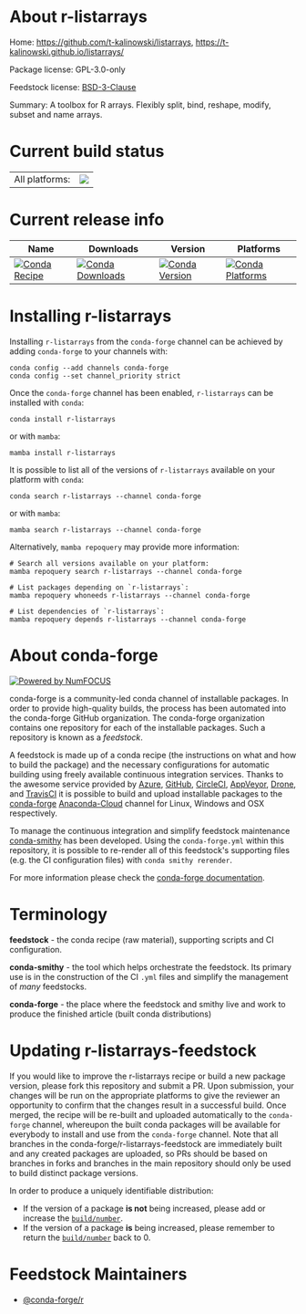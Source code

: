 About r-listarrays
==================

Home: https://github.com/t-kalinowski/listarrays, https://t-kalinowski.github.io/listarrays/

Package license: GPL-3.0-only

Feedstock license: [BSD-3-Clause](https://github.com/conda-forge/r-listarrays-feedstock/blob/main/LICENSE.txt)

Summary: A toolbox for R arrays. Flexibly split, bind, reshape, modify,  subset and name arrays.

Current build status
====================


<table><tr><td>All platforms:</td>
    <td>
      <a href="https://dev.azure.com/conda-forge/feedstock-builds/_build/latest?definitionId=7322&branchName=main">
        <img src="https://dev.azure.com/conda-forge/feedstock-builds/_apis/build/status/r-listarrays-feedstock?branchName=main">
      </a>
    </td>
  </tr>
</table>

Current release info
====================

| Name | Downloads | Version | Platforms |
| --- | --- | --- | --- |
| [![Conda Recipe](https://img.shields.io/badge/recipe-r--listarrays-green.svg)](https://anaconda.org/conda-forge/r-listarrays) | [![Conda Downloads](https://img.shields.io/conda/dn/conda-forge/r-listarrays.svg)](https://anaconda.org/conda-forge/r-listarrays) | [![Conda Version](https://img.shields.io/conda/vn/conda-forge/r-listarrays.svg)](https://anaconda.org/conda-forge/r-listarrays) | [![Conda Platforms](https://img.shields.io/conda/pn/conda-forge/r-listarrays.svg)](https://anaconda.org/conda-forge/r-listarrays) |

Installing r-listarrays
=======================

Installing `r-listarrays` from the `conda-forge` channel can be achieved by adding `conda-forge` to your channels with:

```
conda config --add channels conda-forge
conda config --set channel_priority strict
```

Once the `conda-forge` channel has been enabled, `r-listarrays` can be installed with `conda`:

```
conda install r-listarrays
```

or with `mamba`:

```
mamba install r-listarrays
```

It is possible to list all of the versions of `r-listarrays` available on your platform with `conda`:

```
conda search r-listarrays --channel conda-forge
```

or with `mamba`:

```
mamba search r-listarrays --channel conda-forge
```

Alternatively, `mamba repoquery` may provide more information:

```
# Search all versions available on your platform:
mamba repoquery search r-listarrays --channel conda-forge

# List packages depending on `r-listarrays`:
mamba repoquery whoneeds r-listarrays --channel conda-forge

# List dependencies of `r-listarrays`:
mamba repoquery depends r-listarrays --channel conda-forge
```


About conda-forge
=================

[![Powered by
NumFOCUS](https://img.shields.io/badge/powered%20by-NumFOCUS-orange.svg?style=flat&colorA=E1523D&colorB=007D8A)](https://numfocus.org)

conda-forge is a community-led conda channel of installable packages.
In order to provide high-quality builds, the process has been automated into the
conda-forge GitHub organization. The conda-forge organization contains one repository
for each of the installable packages. Such a repository is known as a *feedstock*.

A feedstock is made up of a conda recipe (the instructions on what and how to build
the package) and the necessary configurations for automatic building using freely
available continuous integration services. Thanks to the awesome service provided by
[Azure](https://azure.microsoft.com/en-us/services/devops/), [GitHub](https://github.com/),
[CircleCI](https://circleci.com/), [AppVeyor](https://www.appveyor.com/),
[Drone](https://cloud.drone.io/welcome), and [TravisCI](https://travis-ci.com/)
it is possible to build and upload installable packages to the
[conda-forge](https://anaconda.org/conda-forge) [Anaconda-Cloud](https://anaconda.org/)
channel for Linux, Windows and OSX respectively.

To manage the continuous integration and simplify feedstock maintenance
[conda-smithy](https://github.com/conda-forge/conda-smithy) has been developed.
Using the ``conda-forge.yml`` within this repository, it is possible to re-render all of
this feedstock's supporting files (e.g. the CI configuration files) with ``conda smithy rerender``.

For more information please check the [conda-forge documentation](https://conda-forge.org/docs/).

Terminology
===========

**feedstock** - the conda recipe (raw material), supporting scripts and CI configuration.

**conda-smithy** - the tool which helps orchestrate the feedstock.
                   Its primary use is in the construction of the CI ``.yml`` files
                   and simplify the management of *many* feedstocks.

**conda-forge** - the place where the feedstock and smithy live and work to
                  produce the finished article (built conda distributions)


Updating r-listarrays-feedstock
===============================

If you would like to improve the r-listarrays recipe or build a new
package version, please fork this repository and submit a PR. Upon submission,
your changes will be run on the appropriate platforms to give the reviewer an
opportunity to confirm that the changes result in a successful build. Once
merged, the recipe will be re-built and uploaded automatically to the
`conda-forge` channel, whereupon the built conda packages will be available for
everybody to install and use from the `conda-forge` channel.
Note that all branches in the conda-forge/r-listarrays-feedstock are
immediately built and any created packages are uploaded, so PRs should be based
on branches in forks and branches in the main repository should only be used to
build distinct package versions.

In order to produce a uniquely identifiable distribution:
 * If the version of a package **is not** being increased, please add or increase
   the [``build/number``](https://docs.conda.io/projects/conda-build/en/latest/resources/define-metadata.html#build-number-and-string).
 * If the version of a package **is** being increased, please remember to return
   the [``build/number``](https://docs.conda.io/projects/conda-build/en/latest/resources/define-metadata.html#build-number-and-string)
   back to 0.

Feedstock Maintainers
=====================

* [@conda-forge/r](https://github.com/conda-forge/r/)

